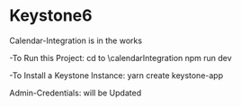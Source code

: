 # Keystone6
Calendar-Integration is in the works

-To Run this Project: 
cd to \calendarIntegration
 npm run dev 


-To Install a Keystone Instance: 
yarn create keystone-app

Admin-Credentials:
will be Updated
